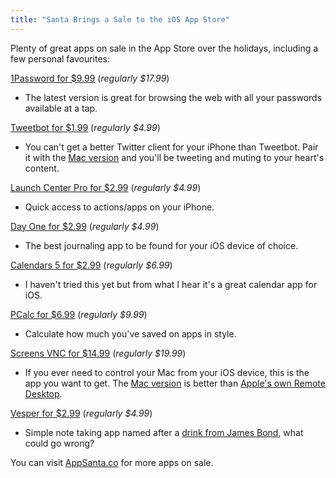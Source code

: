```yaml
---
title: "Santa Brings a Sale to the iOS App Store"
---
```

<p>Plenty of great apps on sale in the App Store over the holidays, including a few personal favourites:</p>
<p><a href="https://itunes.apple.com/ca/app/1password-password-manager/id568903335?mt=8&amp;uo=4&amp;at=10l4Ki">1Password for $9.99</a> (<em>regularly $17.99</em>)</p>
<ul>
<li>The latest version is great for browsing the web with all your passwords available at a tap.</li>
</ul>
<p><a href="https://itunes.apple.com/ca/app/tweetbot-3-for-twitter-iphone/id722294701?mt=8&amp;uo=4&amp;at=10l4Ki">Tweetbot for $1.99</a> (<em>regularly $4.99</em>)</p>
<ul>
<li>You can't get a better Twitter client for your iPhone than Tweetbot. Pair it with the <a href="https://itunes.apple.com/ca/app/tweetbot-for-twitter/id557168941?mt=12&amp;uo=4&amp;at=10l4Ki">Mac version</a> and you'll be tweeting and muting to your heart's content. </li>
</ul>
<p><a href="https://itunes.apple.com/ca/app/launch-center-pro/id532016360?mt=8&amp;uo=4&amp;at=10l4Ki">Launch Center Pro for $2.99</a> (<em>regularly $4.99</em>)</p>
<ul>
<li>Quick access to actions/apps on your iPhone.</li>
</ul>
<p><a href="https://itunes.apple.com/ca/app/day-one-journal-diary/id421706526?mt=8&amp;uo=4&amp;at=10l4Ki">Day One for $2.99</a> (<em>regularly $4.99</em>)</p>
<ul>
<li>The best journaling app to be found for your iOS device of choice.</li>
</ul>
<p><a href="https://itunes.apple.com/ca/app/calendars-5-smart-calendar/id697927927?mt=8&amp;uo=4&amp;at=10l4Ki">Calendars 5 for $2.99</a> (<em>regularly $6.99</em>)</p>
<ul>
<li>I haven't tried this yet but from what I hear it's a great calendar app for iOS.</li>
</ul>
<p><a href="https://itunes.apple.com/ca/app/pcalc-the-best-calculator/id284666222?mt=8&amp;uo=4&amp;at=10l4Ki">PCalc for $6.99</a> (<em>regularly $9.99</em>)</p>
<ul>
<li>Calculate how much you've saved on apps in style.</li>
</ul>
<p><a href="https://itunes.apple.com/ca/app/screens-vnc-access-your-computer/id655890150?mt=8&amp;uo=4&amp;at=10l4Ki">Screens VNC for $14.99</a> (<em>regularly $19.99</em>)</p>
<ul>
<li>If you ever need to control your Mac from your iOS device, this is the app you want to get. The <a href="https://itunes.apple.com/ca/app/screens-vnc-control-your-computer/id446107677?mt=12&amp;uo=4&amp;at=10l4Ki">Mac version</a> is better than <a href="https://itunes.apple.com/ca/app/apple-remote-desktop/id409907375?mt=12&amp;uo=4&amp;at=10l4Ki">Apple's own Remote Desktop</a>.</li>
</ul>
<p><a href="https://itunes.apple.com/ca/app/vesper-elegant-notes/id655895325?mt=8&amp;uo=4&amp;at=10l4Ki">Vesper for $2.99</a> (<em>regularly $4.99</em>)</p>
<ul>
<li>Simple note taking app named after a <a href="https://en.wikipedia.org/wiki/Vesper_(cocktail)">drink from James Bond</a>, what could go wrong?</li>
</ul>
<p>You can visit <a href="https://appsanta.co">AppSanta.co</a> for more apps on sale.</p>
